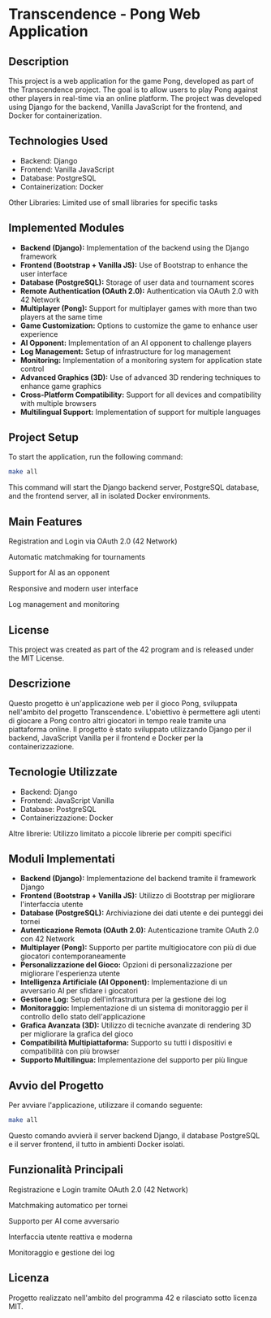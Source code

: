 # Transcendence - Pong Web Application

## Description

This project is a web application for the game Pong, developed as part of the Transcendence project. The goal is to allow users to play Pong against other players in real-time via an online platform. The project was developed using Django for the backend, Vanilla JavaScript for the frontend, and Docker for containerization.

## Technologies Used

- Backend: Django
- Frontend: Vanilla JavaScript
- Database: PostgreSQL
- Containerization: Docker

Other Libraries: Limited use of small libraries for specific tasks

## Implemented Modules

- **Backend (Django):** Implementation of the backend using the Django framework
- **Frontend (Bootstrap + Vanilla JS):** Use of Bootstrap to enhance the user interface
- **Database (PostgreSQL):** Storage of user data and tournament scores
- **Remote Authentication (OAuth 2.0):** Authentication via OAuth 2.0 with 42 Network
- **Multiplayer (Pong):** Support for multiplayer games with more than two players at the same time
- **Game Customization:** Options to customize the game to enhance user experience
- **AI Opponent:** Implementation of an AI opponent to challenge players
- **Log Management:** Setup of infrastructure for log management
- **Monitoring:** Implementation of a monitoring system for application state control
- **Advanced Graphics (3D):** Use of advanced 3D rendering techniques to enhance game graphics
- **Cross-Platform Compatibility:** Support for all devices and compatibility with multiple browsers
- **Multilingual Support:** Implementation of support for multiple languages

## Project Setup

To start the application, run the following command:
```bash
make all
```
This command will start the Django backend server, PostgreSQL database, and the frontend server, all in isolated Docker environments.

## Main Features
Registration and Login via OAuth 2.0 (42 Network)

Automatic matchmaking for tournaments

Support for AI as an opponent

Responsive and modern user interface

Log management and monitoring

## License
This project was created as part of the 42 program and is released under the MIT License.

## Descrizione

Questo progetto è un'applicazione web per il gioco Pong, sviluppata nell'ambito del progetto Transcendence. L'obiettivo è permettere agli utenti di giocare a Pong contro altri giocatori in tempo reale tramite una piattaforma online. Il progetto è stato sviluppato utilizzando Django per il backend, JavaScript Vanilla per il frontend e Docker per la containerizzazione.

## Tecnologie Utilizzate

- Backend: Django
- Frontend: JavaScript Vanilla
- Database: PostgreSQL
- Containerizzazione: Docker

Altre librerie: Utilizzo limitato a piccole librerie per compiti specifici

## Moduli Implementati

- **Backend (Django):** Implementazione del backend tramite il framework Django
- **Frontend (Bootstrap + Vanilla JS):** Utilizzo di Bootstrap per migliorare l'interfaccia utente
- **Database (PostgreSQL):** Archiviazione dei dati utente e dei punteggi dei tornei
- **Autenticazione Remota (OAuth 2.0):** Autenticazione tramite OAuth 2.0 con 42 Network
- **Multiplayer (Pong):** Supporto per partite multigiocatore con più di due giocatori contemporaneamente
- **Personalizzazione del Gioco:** Opzioni di personalizzazione per migliorare l'esperienza utente
- **Intelligenza Artificiale (AI Opponent):** Implementazione di un avversario AI per sfidare i giocatori
- **Gestione Log:** Setup dell'infrastruttura per la gestione dei log
- **Monitoraggio:** Implementazione di un sistema di monitoraggio per il controllo dello stato dell'applicazione
- **Grafica Avanzata (3D):** Utilizzo di tecniche avanzate di rendering 3D per migliorare la grafica del gioco
- **Compatibilità Multipiattaforma:** Supporto su tutti i dispositivi e compatibilità con più browser
- **Supporto Multilingua:** Implementazione del supporto per più lingue

## Avvio del Progetto

Per avviare l'applicazione, utilizzare il comando seguente:
```bash
make all
```
Questo comando avvierà il server backend Django, il database PostgreSQL e il server frontend, il tutto in ambienti Docker isolati.

## Funzionalità Principali

Registrazione e Login tramite OAuth 2.0 (42 Network)

Matchmaking automatico per tornei

Supporto per AI come avversario

Interfaccia utente reattiva e moderna

Monitoraggio e gestione dei log

## Licenza

Progetto realizzato nell'ambito del programma 42 e rilasciato sotto licenza MIT.
